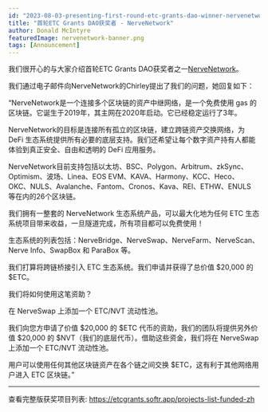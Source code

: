 ```yaml
---
id: "2023-08-03-presenting-first-round-etc-grants-dao-winner-nervenetwork-cn"
title: "首轮ETC Grants DAO获奖者 - NerveNetwork"
author: Donald McIntyre
featuredImage: nervenetwork-banner.png
tags: [Announcement]
---
```

我们很开心的与大家介绍首轮ETC Grants DAO获奖者之一[NerveNetwork](https://etcgrants.softr.app/funded-project-details-en?recordId=recX5SnfUaW7StHiq)。

我们通过电子邮件向NerveNetwork的Chirley提出了我们的问题，她回复如下：

“NerveNetwork是一个连接多个区块链的资产中继网络，是一个免费使用 gas 的区块链。它诞生于2019年，其主网在2020年启动。它已经稳定运行了3年。

NerveNetwork的目标是连接所有孤立的区块链，建立跨链资产交换网络，为 DeFi 生态系统提供所有必要的底层支持。我们还希望让每个数字资产持有人都能体验到真正安全、自由和透明的 DeFi 应用服务。

NerveNetwork目前支持包括以太坊、BSC、Polygon、Arbitrum、zkSync、Optimism、波场、Linea、EOS EVM、KAVA、Harmony、KCC、Heco、OKC、NULS、Avalanche、Fantom、Cronos、Kava、REI、ETHW、ENULS 等在内的26个区块链。

我们拥有一整套的 NerveNetwork 生态系统产品，可以最大化地为任何 ETC 生态系统项目带来收益，一旦隧道完成，所有项目都可以免费使用！

生态系统的列表包括：NerveBridge、NerveSwap、NerveFarm、NerveScan、Nerve Info、SwapBox 和 ParaBox 等。

我们打算将跨链桥接引入 ETC 生态系统。我们申请并获得了总价值 $20,000 的 $ETC。

我们将如何使用这笔资助？

在 NerveSwap 上添加一个 ETC/NVT 流动性池。

我们向您方申请了价值 $20,000 的 $ETC 代币的资助，我们的团队将提供另外价值 $20,000 的 $NVT（我们的底层代币）。借助这些资金，我们将在 NerveSwap 上添加一个 ETC/NVT 流动性池。

用户可以使用任何其他区块链资产在各个链之间交换 $ETC，这有利于其他网络用户进入 ETC 区块链。”

---

查看完整版获奖项目列表: https://etcgrants.softr.app/projects-list-funded-zh
